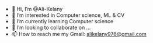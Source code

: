 - 👋 Hi, I’m @Ali-Kelany
- 👀 I’m interested in Computer science, ML & CV
- 🌱 I’m currently learning Computer science
- 💞️ I’m looking to collaborate on ...
- 📫 How to reach me my Gmail: alikelany976@gmail.com

<!---
Ali-Kelany/Ali-Kelany is a ✨ special ✨ repository because its `README.md` (this file) appears on your GitHub profile.
You can click the Preview link to take a look at your changes.
--->

